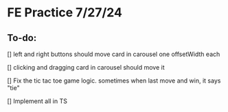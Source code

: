 # FE Practice 7/27/24

## To-do:
[] left and right buttons should move card in carousel one offsetWidth each

[] clicking and dragging card in carousel should move it

[] Fix the tic tac toe game logic. sometimes when last move and win, it says "tie"

[] Implement all in TS
